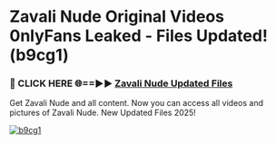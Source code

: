 # Zavali Nude Original Videos 0nlyFans Leaked - Files Updated! (b9cg1)

<h3>🔴 CLICK HERE 🌐==►► <a href="https://tinyurl.com/y5r63du9" rel="nofollow">Zavali Nude Updated Files</a></h3>

Get Zavali Nude and all content. Now you can access all videos and pictures of Zavali Nude. New Updated Files 2025!

[![b9cg1](https://i.imgur.com/UVo9nyh.gif)](https://tinyurl.com/y5r63du9)